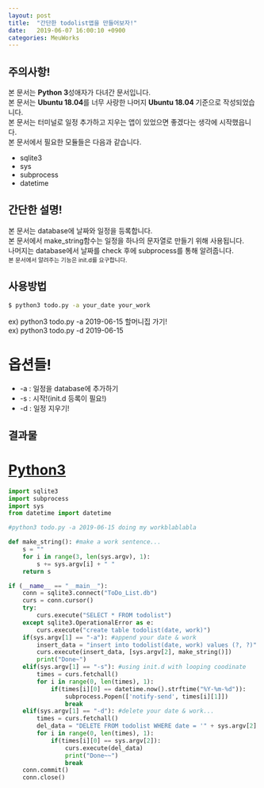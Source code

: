 ```yaml
---
layout: post
title:  "간단한 todolist앱을 만들어보자!"
date:   2019-06-07 16:00:10 +0900
categories: MeuWorks
---
```


## 주의사항!
본 문서는 <b>Python 3</b>성애자가 다녀간 문서입니다.  
본 문서는 <b>Ubuntu 18.04</b>를 너무 사랑한 나머지 <b>Ubuntu 18.04 </b>기준으로 작성되었습니다.  
본 문서는 터미널로 일정 추가하고 지우는 앱이 있었으면 좋겠다는 생각에 시작했읍니다.  
본 문서에서 필요한 모듈들은 다음과 같습니다.  
* sqlite3
* sys
* subprocess
* datetime
  

## 간단한 설명!
본 문서는 database에 날짜와 일정을 등록합니다.  
본 문서에서 make_string함수는 일정을 하나의 문자열로 만들기 위해 사용됩니다.  
나머지는 database에서 날짜를 check 후에 subprocess를 통해 알려줍니다.  
<sub>본 문서에서 알려주는 기능은 init.d를 요구합니다.</sub>  

## 사용방법
```bash
$ python3 todo.py -a your_date your_work
```
ex) python3 todo.py -a 2019-06-15 할머니집 가기!  
ex) python3 todo.py -d 2019-06-15  

# 옵션들!
* -a : 일정을 database에 추가하기
* -s : 시작!(init.d 등록이 필요!)
* -d : 일정 지우기!
  

## 결과물
# <a href="https://bitbucket.org/hong9802/todo_list_cmd/src/master/todo.py">Python3</a>
```py
import sqlite3
import subprocess
import sys
from datetime import datetime

#python3 todo.py -a 2019-06-15 doing my workblablabla

def make_string(): #make a work sentence...
    s = ""
    for i in range(3, len(sys.argv), 1):
        s += sys.argv[i] + " "
    return s

if (__name__ == "__main__"):
    conn = sqlite3.connect("ToDo_List.db")
    curs = conn.cursor()
    try:
        curs.execute("SELECT * FROM todolist")
    except sqlite3.OperationalError as e:
        curs.execute("create table todolist(date, work)")
    if(sys.argv[1] == "-a"): #append your date & work
        insert_data = "insert into todolist(date, work) values (?, ?)"
        curs.execute(insert_data, [sys.argv[2], make_string()])
        print("Done~")
    elif(sys.argv[1] == "-s"): #using init.d with looping coodinate
        times = curs.fetchall()
        for i in range(0, len(times), 1):
            if(times[i][0] == datetime.now().strftime("%Y-%m-%d")):
                subprocess.Popen(['notify-send', times[i][1]])
                break
    elif(sys.argv[1] == "-d"): #delete your date & work...
        times = curs.fetchall()
        del_data = "DELETE FROM todolist WHERE date = '" + sys.argv[2] + "'"
        for i in range(0, len(times), 1):
            if(times[i][0] == sys.argv[2]):
                curs.execute(del_data)
                print("Done~~")
                break
    conn.commit()
    conn.close()
```

